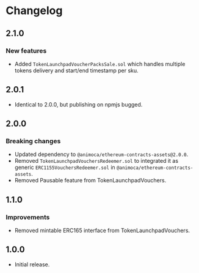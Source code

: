# Changelog

## 2.1.0

### New features

- Added `TokenLaunchpadVoucherPacksSale.sol` which handles multiple tokens delivery and start/end timestamp per sku.

## 2.0.1

- Identical to 2.0.0, but publishing on npmjs bugged.

## 2.0.0

### Breaking changes

- Updated dependency to `@animoca/ethereum-contracts-assets@2.0.0`.
- Removed `TokenLaunchpadVouchersRedeemer.sol` to integrated it as generic `ERC1155VouchersRedeemer.sol` in `@animoca/ethereum-contracts-assets`.
- Removed Pausable feature from TokenLaunchpadVouchers.

## 1.1.0

### Improvements

- Removed mintable ERC165 interface from TokenLaunchpadVouchers.

## 1.0.0

- Initial release.
